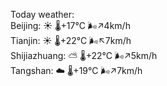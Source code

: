 Today weather:  
Beijing: ☀️   🌡️+17°C 🌬️↗4km/h  
Tianjin: ☀️   🌡️+22°C 🌬️↖7km/h  
Shijiazhuang: ⛅️  🌡️+22°C 🌬️↗5km/h  
Tangshan: ☁️   🌡️+19°C 🌬️↗7km/h  
